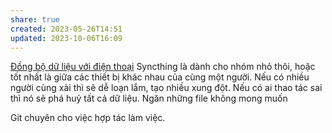 ```yaml
---
share: true
created: 2023-05-26T14:51
updated: 2023-10-06T16:09
---
```

[Đồng bộ dữ liệu với điện thoại](../%C4%90%E1%BB%93ng%20b%E1%BB%99%20d%E1%BB%AF%20li%E1%BB%87u%20v%E1%BB%9Bi%20%C4%91i%E1%BB%87n%20tho%E1%BA%A1i.md)
Syncthing là dành cho nhóm nhỏ thôi, hoặc tốt nhất là giữa các thiết bị khác nhau của cùng một người. Nếu có nhiều người cùng xài thì sẽ dễ loạn lắm, tạo nhiều xung đột. Nếu có ai thao tác sai thì nó sẽ phá huỷ tất cả dữ liệu. 
Ngăn những file không mong muốn

Git chuyên cho việc hợp tác làm việc.
